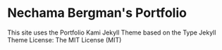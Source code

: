# Nechama Bergman's Portfolio

This site uses the Portfolio Kami Jekyll Theme based on the Type Jekyll Theme
License: The MIT License (MIT)
